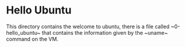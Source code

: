 # Hello Ubuntu 

This directory contains the welcome to ubuntu, there is a file called ~0-hello_ubuntu~ that contains the information given by the ~uname~ command on the VM.

